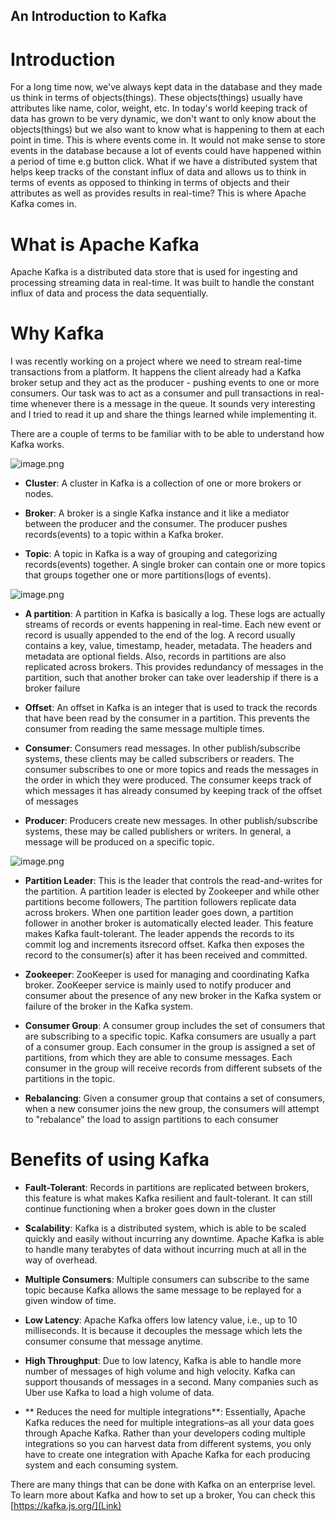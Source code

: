 ## An Introduction to Kafka

# Introduction

For a long time now, we've always kept data in the database and they made us think in terms of objects(things). These objects(things) usually have attributes like name, color, weight, etc. In today's world keeping track of data has grown to be very dynamic, we don't want to only know about the objects(things) but we also want to know what is happening to them at each point in time. This is where events come in. It would not make sense to store events in the database because a lot of events could have happened within a period of time e.g button click. What if we have a distributed system that helps keep tracks of the constant influx of data and allows us to think in terms of events as opposed to thinking in terms of objects and their attributes as well as provides results in real-time? This is where Apache Kafka comes in.

# What is Apache Kafka
Apache Kafka is a distributed data store that is used for ingesting and processing streaming data in real-time. It was built to handle the constant influx of data and process the data sequentially.

# Why Kafka
I was recently working on a project where we need to stream real-time transactions from a platform. It happens the client already had a Kafka broker setup and they act as the producer - pushing events to one or more consumers. Our task was to act as a consumer and pull transactions in real-time whenever there is a message in the queue. It sounds very interesting and I tried to read it up and share the things learned while implementing it.

There are a couple of terms to be familiar with to be able to understand how Kafka works. 

![image.png](https://cdn.hashnode.com/res/hashnode/image/upload/v1599133837702/knH9aiG2C.png)

- **Cluster**: A cluster in Kafka is a collection of one or more brokers or nodes.

- **Broker**:  A broker is a single Kafka instance and it like a mediator between the producer and the consumer. The producer pushes records(events) to a topic within a Kafka broker.  

- **Topic**:  A topic in Kafka is a way of grouping and categorizing records(events) together. A single broker can contain one or more topics that groups together one or more partitions(logs of events).

![image.png](https://cdn.hashnode.com/res/hashnode/image/upload/v1599134008461/Wv8ecVH5i.png)

- **A partition**: A partition in Kafka is basically a log. These logs are actually streams of records or events happening in real-time. Each new event or record is usually appended to the end of the log. A record usually contains a key, value, timestamp, header, metadata. The headers and metadata are optional fields. Also, records in partitions are also replicated across brokers. This provides redundancy of messages in the partition, such that another broker can take over leadership if there is a broker failure

- **Offset**:  An offset in Kafka is an integer that is used to track the records that have been read by the consumer in a partition. This prevents the consumer from reading the same message multiple times. 

- **Consumer**:  Consumers read messages. In other publish/subscribe systems, these clients may be called subscribers or readers. The consumer subscribes to one or more topics and reads the messages in the order in which they were produced. The consumer keeps track of which messages it has already consumed by keeping track of the offset of messages

- **Producer**:  Producers create new messages. In other publish/subscribe systems, these may be called publishers or writers. In general, a message will be produced on a specific topic.

![image.png](https://cdn.hashnode.com/res/hashnode/image/upload/v1599133710240/G1slcA2om.png)

- **Partition Leader**: This is the leader that controls the ​read-and-writes for the partition. A partition leader is elected by Zookeeper and while other partitions become followers, The partition followers replicate data across brokers. When one partition leader goes down, a partition follower in another broker is automatically elected leader. This feature makes Kafka fault-tolerant. The leader appends the records to its commit log and increments its ​record offset.​ Kafka then exposes the record to the consumer(s) after it has been received and committed.

- **Zookeeper**: ZooKeeper is used for managing and coordinating Kafka broker. ZooKeeper service is mainly used to notify producer and consumer about the presence of any new broker in the Kafka system or failure of the broker in the Kafka system.

- **Consumer Group**: A consumer group includes the set of consumers that are subscribing to a specific topic. Kafka consumers are usually a part of a consumer group. Each consumer in the group is assigned a set of partitions, from which they are able to consume messages. Each consumer in the group will receive records from different subsets of the partitions in the topic.

- **Rebalancing**:  Given a consumer group that contains a set of consumers, when a new consumer joins the new group, the consumers will attempt to "rebalance" the load to assign partitions to each consumer

# Benefits of using Kafka

- **Fault-Tolerant**: Records in partitions are replicated between brokers, this feature is what makes Kafka resilient and fault-tolerant. It can still continue functioning when a broker goes down in the cluster

- **Scalability**: Kafka is a distributed system, which is able to be scaled quickly and easily without incurring any downtime. Apache Kafka is able to handle many terabytes of data without incurring much at all in the way of overhead.

- **Multiple Consumers**: Multiple consumers can subscribe to the same topic because Kafka allows the same message to be replayed for a given window of time.

- **Low Latency**: Apache Kafka offers low latency value, i.e., up to 10 milliseconds. It is because it decouples the message which lets the consumer consume that message anytime.

- **High Throughput**: Due to low latency, Kafka is able to handle more number of messages of high volume and high velocity. Kafka can support thousands of messages in a second. Many companies such as Uber use Kafka to load a high volume of data.

- ** Reduces the need for multiple integrations**: Essentially, Apache Kafka reduces the need for multiple integrations–as all your data goes through Apache Kafka. Rather than your developers coding multiple integrations so you can harvest data from different systems, you only have to create one integration with Apache Kafka for each producing system and each consuming system.

There are many things that can be done with Kafka on an enterprise level. To learn more about Kafka and how to set up a broker, You can check this  [https://kafka.js.org/](Link) 


